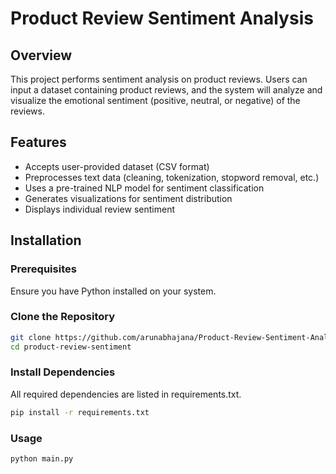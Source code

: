 # Product Review Sentiment Analysis

## Overview
This project performs sentiment analysis on product reviews. Users can input a dataset containing product reviews, and the system will analyze and visualize the emotional sentiment (positive, neutral, or negative) of the reviews.

## Features
- Accepts user-provided dataset (CSV format)
- Preprocesses text data (cleaning, tokenization, stopword removal, etc.)
- Uses a pre-trained NLP model for sentiment classification
- Generates visualizations for sentiment distribution
- Displays individual review sentiment

## Installation

### Prerequisites
Ensure you have Python installed on your system.

### Clone the Repository
```sh
git clone https://github.com/arunabhajana/Product-Review-Sentiment-Analysis.git
cd product-review-sentiment
```

### Install Dependencies
All required dependencies are listed in requirements.txt.

``` bash
pip install -r requirements.txt
```
### Usage

``` bash
python main.py 
```